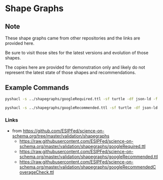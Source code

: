 # Shape Graphs

## Note

These shape graphs came from other repositories and the links are provided here.

Be sure to visit those sites for the latest versions and evolution of those shapes.

The copies here are provided for demonstration only and likely do not represent the
latest state of those shapes and recommendations.

## Example Commands

```bash
pyshacl -s ../shapegraphs/googleRequired.ttl -sf turtle -df json-ld -f table ./obis_ffd36d51df93af24a9f9b5f40dd79cd4924a9d8b.jsonld
```

```bash
pyshacl -s ../shapegraphs/googleRecommended.ttl -sf turtle -df json-ld -f table ./obis_ffd36d51df93af24a9f9b5f40dd79cd4924a9d8b.jsonld
```


### Links

* from https://github.com/ESIPFed/science-on-schema.org/tree/master/validation/shapegraphs
  * https://raw.githubusercontent.com/ESIPFed/science-on-schema.org/master/validation/shapegraphs/googleRequired.ttl
  * https://raw.githubusercontent.com/ESIPFed/science-on-schema.org/master/validation/shapegraphs/googleRecommended.ttl
  * https://raw.githubusercontent.com/ESIPFed/science-on-schema.org/master/validation/shapegraphs/googleRecommendedCoverageCheck.ttl



